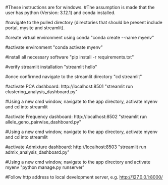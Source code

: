 #These instructions are for windows. 
#The assumption is made that the user has python (Version: 3.12.1) and conda installed. 

#navigate to the pulled directory (directories that should be present include portal, mysite and streamlit). 

#create virtual environment using conda
"conda create --name myenv"

#activate environment
"conda activate myenv"

#install all necessary software
"pip install -r requirements.txt"

#verify streamlit installation
"streamlit hello"

#once confirmed navigate to the streamlit directory 
"cd streamlit"

#activate PCA dashboard: http://localhost:8501
"streamlit run clustering_analysis_dashboard.py"

#Using a new cmd window, navigate to the app directory, activate myenv and cd into streamlit

#activate Frequency dashboard: http://localhost:8502
"streamlit run allele_geno_pairwise_dashboard.py"

#Using a new cmd window, navigate to the app directory, activate myenv and cd into streamlit

#activate Admixture dashboard: http://localhost:8503
"streamlit run admix_analysis_dashboard.py"

#Using a new cmd window, navigate to the app directory and activate myenv
"python manage.py runserver"

#Follow http address to local development server, e.g. http://127.0.0.1:8000/
